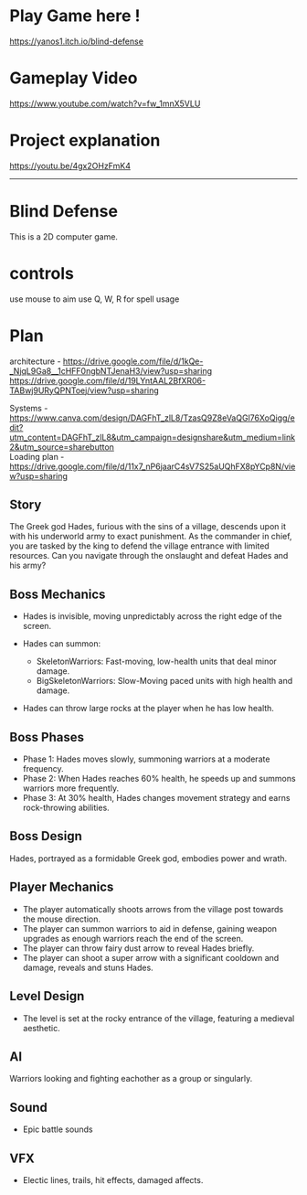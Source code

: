 # Play Game here !
https://yanos1.itch.io/blind-defense

# Gameplay Video
https://www.youtube.com/watch?v=fw_1mnX5VLU

# Project explanation
https://youtu.be/4gx2OHzFmK4


------------------------


# Blind Defense
This is a 2D computer game.
# controls
use mouse to aim
use Q, W, R for spell usage

# Plan
architecture - https://drive.google.com/file/d/1kQe-_NjqL9Ga8__1cHFF0ngbNTJenaH3/view?usp=sharing                                                                                         
                      https://drive.google.com/file/d/19LYntAAL2BfXR06-TABwj9URyQPNToej/view?usp=sharing

Systems -      https://www.canva.com/design/DAGFhT_zlL8/TzasQ9Z8eVaQGl76XoQigg/edit?utm_content=DAGFhT_zlL8&utm_campaign=designshare&utm_medium=link2&utm_source=sharebutton   
Loading plan - https://drive.google.com/file/d/11x7_nP6jaarC4sV7S25aUQhFX8pYCp8N/view?usp=sharing
## Story
The Greek god Hades, furious with the sins of a village, descends upon it with his underworld army to exact punishment. As the commander in chief, you are tasked by the king to defend the village entrance with limited resources. Can you navigate through the onslaught and defeat Hades and his army?

## Boss Mechanics
- Hades is invisible, moving unpredictably across the right edge of the screen.
- Hades can summon:
  - SkeletonWarriors: Fast-moving, low-health units that deal minor damage.
  - BigSkeletonWarriors: Slow-Moving paced units with high health and damage.

-  Hades can throw large rocks at the player when he has low health.

## Boss Phases
- Phase 1: Hades moves slowly, summoning warriors at a moderate frequency.
- Phase 2: When Hades reaches 60% health, he speeds up and summons warriors more frequently.
- Phase 3: At 30% health, Hades changes movement strategy and earns rock-throwing abilities.

## Boss Design
Hades, portrayed as a formidable Greek god, embodies power and wrath.

## Player Mechanics
- The player automatically shoots arrows from the village post towards the mouse direction.
- The player can summon warriors to aid in defense, gaining weapon upgrades as enough warriors reach the end of the screen.
- The player can throw fairy dust arrow to reveal Hades briefly.
- The player can shoot a super arrow with a significant cooldown and damage, reveals and stuns Hades.

## Level Design
- The level is set at the rocky entrance of the village, featuring a medieval aesthetic.

## AI
Warriors looking and fighting eachother as a group or singularly.

## Sound
- Epic battle sounds

## VFX
- Electic lines, trails, hit effects, damaged affects.
